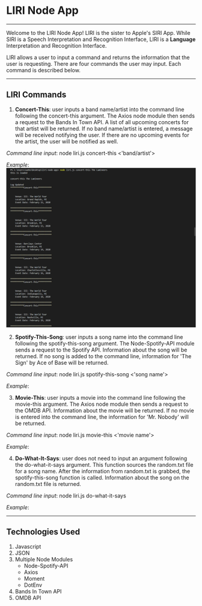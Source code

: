 # LIRI Node App

---

Welcome to the LIRI Node App! LIRI is the sister to Apple's SIRI App. While SIRI is a Speech Interpretation and Recognition Interface, LIRI is a **Language** Interpretation and Recognition Interface. 

LIRI allows a user to input a command and returns the information that the user is requesting. There are four commands the user may input. Each command is described below.

---
## LIRI Commands

1. **Concert-This**: user inputs a band name/artist into the command line following the concert-this argument. The Axios node module then sends a request to the Bands In Town API. A list of all upcoming concerts for that artist will be returned. If no band name/artist is entered, a message will be received notifying the user. If there are no upcoming events for the artist, the user will be notified as well.

*Command line input*: node liri.js concert-this <'band/artist'>

*Example*:
![image](./images/concert-this.png)

2. **Spotify-This-Song**: user inputs a song name into the command line following the spotify-this-song argument. The Node-Spotify-API module sends a request to the Spotify API. Information about the song will be returned. If no song is added to the command line, information for 'The Sign' by Ace of Base will be returned. 

*Command line input*: node liri.js spotify-this-song <'song name'>

*Example*:

3. **Movie-This**: user inputs a movie into the command line following the movie-this argument. The Axios node module then sends a request to the OMDB API. Information about the movie will be returned. If no movie is entered into the command line, the information for 'Mr. Nobody' will be returned. 

*Command line input*: node liri.js movie-this <'movie name'>

*Example*:

4. **Do-What-It-Says**: user does not need to input an argument following the do-what-it-says argument. This function sources the random.txt file for a song name. After the information from random.txt is grabbed, the spotify-this-song function is called. Information about the song on the random.txt file is returned.

*Command line input*: node liri.js do-what-it-says

*Example*:


---
## Technologies Used

1. Javascript
2. JSON
3. Multiple Node Modules
   * Node-Spotify-API
   * Axios
   * Moment
   * DotEnv
4. Bands In Town API
5. OMDB API


